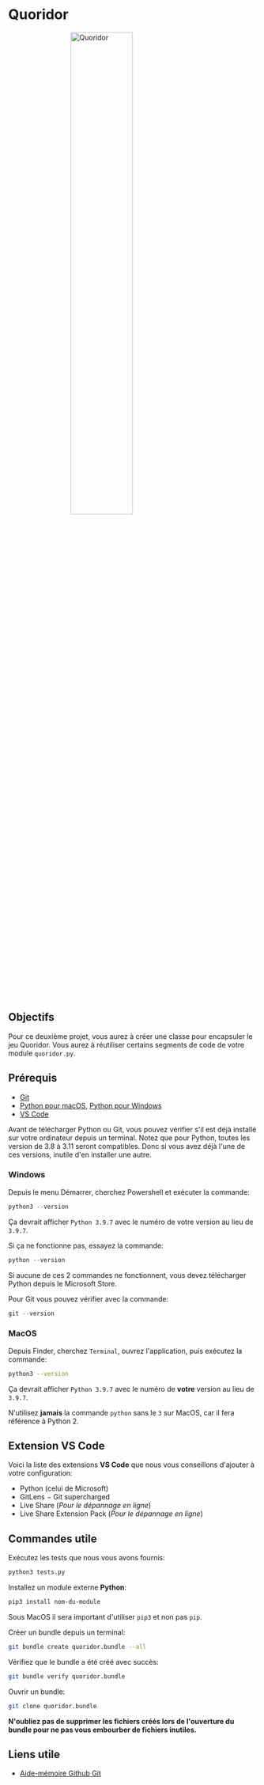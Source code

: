 # Quoridor

<img src="https://python.gel.ulaval.ca/media/notebook/quoridor.png" style="display: block; margin-left: auto; margin-right: auto;" alt="Quoridor" width="50%" height="auto">

## Objectifs

Pour ce deuxième projet, vous aurez à créer une classe pour encapsuler le jeu Quoridor. Vous aurez à réutiliser certains segments de code de votre module `quoridor.py`.

## Prérequis

- [Git](https://git-scm.com/downloads/)
- [Python pour macOS](https://www.python.org/downloads/), [Python pour Windows](https://apps.microsoft.com/store/detail/python-310/9PJPW5LDXLZ5)
- [VS Code](https://code.visualstudio.com/download/)

Avant de télécharger Python ou Git, vous pouvez vérifier s'il est déjà installé sur votre ordinateur depuis un terminal. Notez que pour Python, toutes les version de 3.8 à 3.11 seront compatibles. Donc si vous avez déjà l'une de ces versions, inutile d'en installer une autre.

### Windows

Depuis le menu Démarrer, cherchez Powershell et exécuter la commande:

```powershell
python3 --version
```

Ça devrait afficher `Python 3.9.7` avec le numéro de votre version au lieu de `3.9.7`.

Si ça ne fonctionne pas, essayez la commande:

```powershell
python --version
```

Si aucune de ces 2 commandes ne fonctionnent, vous devez télécharger Python depuis le Microsoft Store.

Pour Git vous pouvez vérifier avec la commande:

```powershell
git --version
```

### MacOS

Depuis Finder, cherchez `Terminal`, ouvrez l'application, puis exécutez la commande:

```zsh
python3 --version
```

Ça devrait afficher `Python 3.9.7` avec le numéro de **votre** version au lieu de `3.9.7`.

N'utilisez **jamais** la commande `python` sans le `3` sur MacOS, car il fera référence à Python 2.

## Extension VS Code

Voici la liste des extensions **VS Code** que nous vous conseillons d'ajouter à votre configuration:

- Python (celui de Microsoft)
- GitLens $-$ Git supercharged
- Live Share (_Pour le dépannage en ligne_)
- Live Share Extension Pack (_Pour le dépannage en ligne_)

## Commandes utile

Exécutez les tests que nous vous avons fournis:

```bash
python3 tests.py
```

Installez un module externe **Python**:

```bash
pip3 install nom-du-module
```

Sous MacOS il sera important d'utiliser `pip3` et non pas `pip`.

Créer un bundle depuis un terminal:

```bash
git bundle create quoridor.bundle --all
```

Vérifiez que le bundle a été créé avec succès:

```bash
git bundle verify quoridor.bundle
```

Ouvrir un bundle:

```bash
git clone quoridor.bundle
```

**N'oubliez pas de supprimer les fichiers créés lors de l'ouverture du bundle pour ne pas vous embourber de fichiers inutiles.**

## Liens utile

- [Aide-mémoire Github Git](https://github.github.com/training-kit/downloads/fr/github-git-cheat-sheet.pdf)
